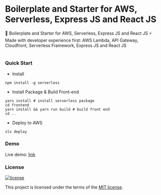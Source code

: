 
# Boilerplate and Starter for AWS, Serverless, Express JS and React JS

🚀  Boilerplate and Starter for AWS, Serverless, Express JS and React JS ⚡️ Made with developer experience first: AWS Lambda, API Gateway, Cloudfront, Serverless Framework, Express JS and React JS 


#

### Quick Start
* Install

```shell
npm install -g serverless
```
* Install Package & Build Front-end

```shell
yarn install # install serverless package
cd frontend 
yarn install && yarn run build # build front end
cd ..
```
* Deploy to AWS 

```shell
sls deploy
```

### Demo 

Live demo: [link](https://d1qwbdrazy3d83.cloudfront.net)

### License
[![license](https://img.shields.io/badge/license-MIT-4dc71f.svg)](https://raw.githubusercontent.com/TheSoftwareHouse/serverless-boilerplate/main/LICENSE)

This project is licensed under the terms of the [MIT license](/LICENSE).